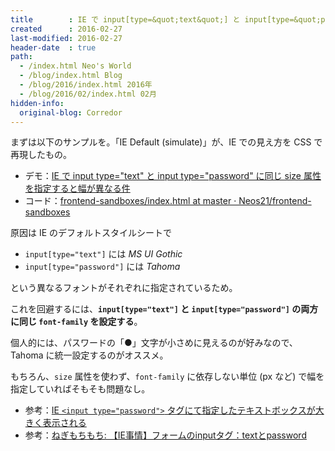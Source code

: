 ```yaml
---
title        : IE で input[type=&quot;text&quot;] と input[type=&quot;password&quot;] に同じ size 属性を指定すると幅が異なる件
created      : 2016-02-27
last-modified: 2016-02-27
header-date  : true
path:
  - /index.html Neo's World
  - /blog/index.html Blog
  - /blog/2016/index.html 2016年
  - /blog/2016/02/index.html 02月
hidden-info:
  original-blog: Corredor
---
```


まずは以下のサンプルを。「IE Default (simulate)」が、IE での見え方を CSS で再現したもの。

- デモ：[IE で input type="text" と input type="password" に同じ size 属性を指定すると幅が異なる件](https://neos21.github.io/frontend-sandboxes/ie-text-password-size/index.html)
- コード：[frontend-sandboxes/index.html at master · Neos21/frontend-sandboxes](https://github.com/neos21/frontend-sandboxes/blob/master/ie-text-password-size/index.html)

原因は IE のデフォルトスタイルシートで

- `input[type="text"]` には _MS UI Gothic_
- `input[type="password"]` には _Tahoma_

という異なるフォントがそれぞれに指定されているため。

これを回避するには、__`input[type="text"]` と `input[type="password"]` の両方に同じ `font-family` を設定する__。

個人的には、パスワードの「●」文字が小さめに見えるのが好みなので、Tahoma に統一設定するのがオススメ。

もちろん、`size` 属性を使わず、`font-family` に依存しない単位 (px など) で幅を指定していればそもそも問題なし。

- 参考：[IE `<input type="password">` タグにて指定したテキストボックスが大きく表示される](https://support.microsoft.com/ja-jp/kb/831331)
- 参考：[ねぎもちもち: 【IE事情】フォームのinputタグ：textとpassword](http://negimochix2.blogspot.jp/2009/06/ieinputtextpassword.html)
